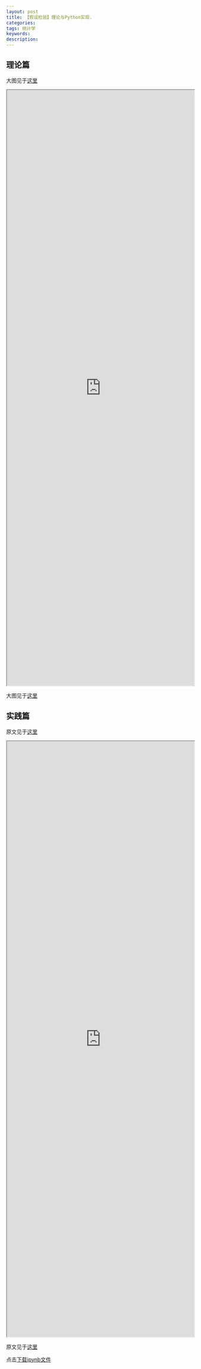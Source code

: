 ```yaml
---
layout: post
title: 【假设检验】理论与Python实现.
categories:
tags: 统计学
keywords:
description:
---
```


## 理论篇
大图见于<a href='http://www.guofei.site/StatisticsBlog/HypothesisTesting.htm' target="HypothesisTesting">这里</a>  


<iframe src="http://www.guofei.site/StatisticsBlog/HypothesisTesting.htm" width="100%" height="1600em" marginwidth="10%"></iframe>


大图见于<a href='http://www.guofei.site/StatisticsBlog/HypothesisTesting.htm' target="HypothesisTesting">这里</a>  


## 实践篇  

原文见于<a href='http://www.guofei.site/StatisticsBlog/%E7%BB%9F%E8%AE%A1%E6%8E%A8%E6%96%AD%E5%9F%BA%E7%A1%80.html' target="HypothesisTesting">这里</a>  


<iframe src="http://www.guofei.site/StatisticsBlog/%E7%BB%9F%E8%AE%A1%E6%8E%A8%E6%96%AD%E5%9F%BA%E7%A1%80.html" width="100%" height="1600em" marginwidth="10%"></iframe>

原文见于<a href='http://www.guofei.site/StatisticsBlog/%E7%BB%9F%E8%AE%A1%E6%8E%A8%E6%96%AD%E5%9F%BA%E7%A1%80.html' target="HypothesisTesting">这里</a>  


点击<a href='http://www.guofei.site/StatisticsBlog/%E7%BB%9F%E8%AE%A1%E6%8E%A8%E6%96%AD%E5%9F%BA%E7%A1%80.ipynb' target="HypothesisTesting">下载ipynb文件</a>  
